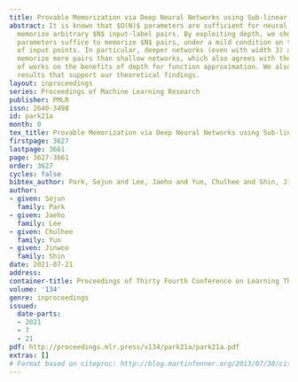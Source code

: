 ```yaml
---
title: Provable Memorization via Deep Neural Networks using Sub-linear Parameters
abstract: It is known that $O(N)$ parameters are sufficient for neural networks to
  memorize arbitrary $N$ input-label pairs. By exploiting depth, we show that $O(N^{2/3})$
  parameters suffice to memorize $N$ pairs, under a mild condition on the separation
  of input points. In particular, deeper networks (even with width 3) are shown to
  memorize more pairs than shallow networks, which also agrees with the recent line
  of works on the benefits of depth for function approximation. We also provide empirical
  results that support our theoretical findings.
layout: inproceedings
series: Proceedings of Machine Learning Research
publisher: PMLR
issn: 2640-3498
id: park21a
month: 0
tex_title: Provable Memorization via Deep Neural Networks using Sub-linear Parameters
firstpage: 3627
lastpage: 3661
page: 3627-3661
order: 3627
cycles: false
bibtex_author: Park, Sejun and Lee, Jaeho and Yun, Chulhee and Shin, Jinwoo
author:
- given: Sejun
  family: Park
- given: Jaeho
  family: Lee
- given: Chulhee
  family: Yun
- given: Jinwoo
  family: Shin
date: 2021-07-21
address:
container-title: Proceedings of Thirty Fourth Conference on Learning Theory
volume: '134'
genre: inproceedings
issued:
  date-parts:
  - 2021
  - 7
  - 21
pdf: http://proceedings.mlr.press/v134/park21a/park21a.pdf
extras: []
# Format based on citeproc: http://blog.martinfenner.org/2013/07/30/citeproc-yaml-for-bibliographies/
---
```

